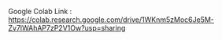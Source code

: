 
Google Colab Link : https://colab.research.google.com/drive/1WKnm5zMoc6Je5M-Zv7lWAhAP7zP2V1Ow?usp=sharing
